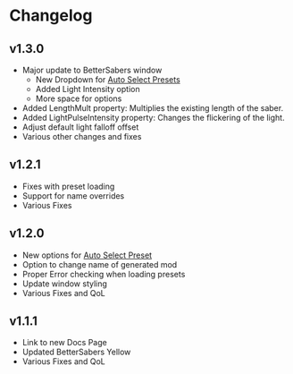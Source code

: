 # Changelog

## v1.3.0
- Major update to BetterSabers window
    - New Dropdown for [Auto Select Presets](../Tutorials/AutoPreset/)
    - Added Light Intensity option
    - More space for options
- Added LengthMult property: Multiplies the existing length of the saber.
- Added LightPulseIntensity property: Changes the flickering of the light.
- Adjust default light falloff offset
- Various other changes and fixes

## v1.2.1
- Fixes with preset loading
- Support for name overrides
- Various Fixes

## v1.2.0
- New options for [Auto Select Preset](../Tutorials/AutoPreset/)
- Option to change name of generated mod
- Proper Error checking when loading presets
- Update window styling
- Various Fixes and QoL

## v1.1.1
- Link to new Docs Page
- Updated BetterSabers Yellow
- Various Fixes and QoL